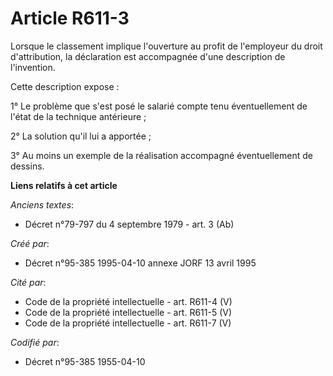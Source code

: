 # Article R611-3

Lorsque le classement implique l'ouverture au profit de l'employeur du droit d'attribution, la déclaration est accompagnée
d'une description de l'invention.

Cette description expose :

1° Le problème que s'est posé le salarié compte tenu éventuellement de l'état de la technique antérieure ;

2° La solution qu'il lui a apportée ;

3° Au moins un exemple de la réalisation accompagné éventuellement de dessins.

**Liens relatifs à cet article**

_Anciens textes_:

  - Décret n°79-797 du 4 septembre 1979 - art. 3 (Ab)

_Créé par_:

  - Décret n°95-385 1995-04-10 annexe JORF 13 avril 1995

_Cité par_:

  - Code de la propriété intellectuelle - art. R611-4 (V)
  - Code de la propriété intellectuelle - art. R611-5 (V)
  - Code de la propriété intellectuelle - art. R611-7 (V)

_Codifié par_:

  - Décret n°95-385 1955-04-10
